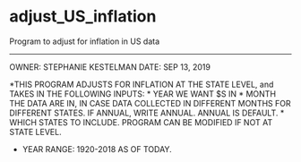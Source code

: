 # adjust_US_inflation
Program to adjust for inflation in US data


********************************************************************************
OWNER: STEPHANIE KESTELMAN
DATE: SEP 13, 2019


*THIS PROGRAM ADJUSTS FOR INFLATION AT THE STATE LEVEL, and TAKES IN THE FOLLOWING INPUTS:
	* YEAR WE WANT $S IN 
	* MONTH THE DATA ARE IN, IN CASE DATA COLLECTED IN DIFFERENT MONTHS FOR DIFFERENT STATES. IF ANNUAL, WRITE ANNUAL. ANNUAL IS DEFAULT.
	* WHICH STATES TO INCLUDE. PROGRAM CAN BE MODIFIED IF NOT AT STATE LEVEL. 

* YEAR RANGE: 1920-2018 AS OF TODAY. 
